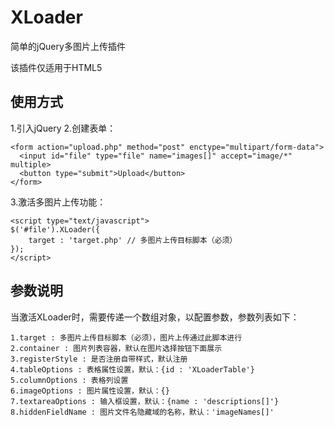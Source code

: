 XLoader
=======

简单的jQuery多图片上传插件

该插件仅适用于HTML5

使用方式
-------
1.引入jQuery
2.创建表单：

    <form action="upload.php" method="post" enctype="multipart/form-data">
      <input id="file" type="file" name="images[]" accept="image/*" multiple>
      <button type="submit">Upload</button>
    </form>

3.激活多图片上传功能：

    <script type="text/javascript">
    $('#file').XLoader({
    	target : 'target.php' // 多图片上传目标脚本（必须）
    });
    </script>

参数说明
-------
当激活XLoader时，需要传递一个数组对象，以配置参数，参数列表如下：

    1.target : 多图片上传目标脚本（必须），图片上传通过此脚本进行
    2.container : 图片列表容器，默认在图片选择按钮下面展示
    3.registerStyle : 是否注册自带样式，默认注册
    4.tableOptions : 表格属性设置，默认：{id : 'XLoaderTable'}
    5.columnOptions : 表格列设置
    6.imageOptions : 图片属性设置，默认：{}
    7.textareaOptions : 输入框设置，默认：{name : 'descriptions[]'}
    8.hiddenFieldName : 图片文件名隐藏域的名称，默认：'imageNames[]'
